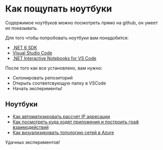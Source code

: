 # Как пощупать ноутбуки

Содержимое ноутбуков можно посмотреть прямо на github, он умеет их показывать.

Для того чтобы попробовать ноутбуки вам понадобится:

- [.NET 6 SDK](https://dotnet.microsoft.com/en-us/download/dotnet/6.0)
- [Visual Studio Code](https://code.visualstudio.com/)
- [.NET Interactive Notebooks for VS Code](https://marketplace.visualstudio.com/items?itemName=ms-dotnettools.dotnet-interactive-vscode)

После того как все установлено, вам нужно:

- Склонировать репозиторий
- Открыть соответсвующую папку в VSCode
- Начать эксперименты!

## Ноутбуки

- [Как автоматизировать рассчет IP адресации](./ipmgmt.ipynb)
- [Как посмотреть куда ходят приложения и построить граф взаимодействий](./analyze-sysmon-events.ipynb)
- [Как визуализировать топологию сетей в Azure](./vnet-topology-visualization.ipynb)

Удачных экспериментов!
